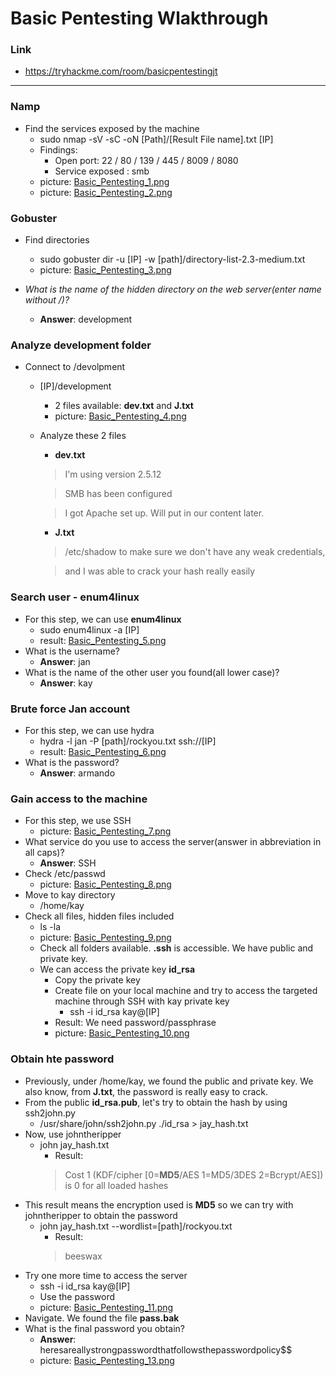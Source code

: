 # Basic Pentesting Wlakthrough
### Link
- https://tryhackme.com/room/basicpentestingjt
------------------------
### Namp
- Find the services exposed by the machine
    - sudo nmap -sV -sC -oN [Path]/[Result File name].txt [IP]
    - Findings:
        - Open port: 22 / 80 / 139 / 445 / 8009 / 8080
        - Service exposed : smb
    - picture: [Basic_Pentesting_1.png](https://github.com/LNB283/THM/blob/main/EASY/Basic%20Pentesting/Pictures/Basic_Pentesting_1.png)
    - picture: [Basic_Pentesting_2.png](https://github.com/LNB283/THM/blob/main/Basic%20Pentesting/Pictures/Basic_Pentesting_2.png)
### Gobuster
- Find directories
    - sudo gobuster dir -u [IP] -w [path]/directory-list-2.3-medium.txt
    - picture: [Basic_Pentesting_3.png](https://github.com/LNB283/THM/blob/main/Basic%20Pentesting/Pictures/Basic_Pentesting_3.png)

- *What is the name of the hidden directory on the web server(enter name without /)?*
    - **Answer**: development
### Analyze development folder
- Connect to /devolpment
    - [IP]/development
        - 2 files available: **dev.txt** and **J.txt**
        - picture: [Basic_Pentesting_4.png](https://github.com/LNB283/THM/blob/main/Basic%20Pentesting/Pictures/Basic_Pentesting_4.png)
    - Analyze these 2 files
        - **dev.txt**
        > I'm using version 2.5.12

        > SMB has been configured

        > I got Apache set up. Will put in our content later.
        - **J.txt**
        > /etc/shadow to make sure we don't have any weak credentials,

        > and I was able to crack your hash really easily
### Search user - enum4linux
- For this step, we can use **enum4linux**
    - sudo enum4linux -a [IP]
    - result: [Basic_Pentesting_5.png](https://github.com/LNB283/THM/blob/main/Basic%20Pentesting/Pictures/Basic_Pentesting_5.png)
 - What is the username?
    - **Answer**: jan
- What is the name of the other user you found(all lower case)?
    - **Answer**: kay
### Brute force Jan account
- For this step, we can use hydra
    -  hydra -l jan -P [path]/rockyou.txt ssh://[IP]
    - result: [Basic_Pentesting_6.png](https://github.com/LNB283/THM/blob/main/Basic%20Pentesting/Pictures/Basic_Pentesting_6.png)
- What is the password?
    - **Answer**: armando

### Gain access to the machine
- For this step, we use SSH
    - picture: [Basic_Pentesting_7.png](https://github.com/LNB283/THM/blob/main/Basic%20Pentesting/Pictures/Basic_Pentesting_7.png)
- What service do you use to access the server(answer in abbreviation in all caps)?
    - **Answer**: SSH
- Check /etc/passwd
    - picture: [Basic_Pentesting_8.png](https://github.com/LNB283/THM/blob/main/Basic%20Pentesting/Pictures/Basic_Pentesting_8.png)
- Move to kay directory
    - /home/kay
- Check all files, hidden files included
    - ls -la
    - picture: [Basic_Pentesting_9.png](https://github.com/LNB283/THM/blob/main/Basic%20Pentesting/Pictures/Basic_Pentesting_9.png)
    - Check all folders available. **.ssh** is accessible. We have public and private key.
    - We can access the private key **id_rsa**
        - Copy the private key
        - Create file on your local machine and try to access the targeted machine through SSH with kay private key
            - ssh -i id_rsa kay@[IP]
        - Result: We need password/passphrase
        - picture: [Basic_Pentesting_10.png](https://github.com/LNB283/THM/blob/main/Basic%20Pentesting/Pictures/Basic_Pentesting_10.png)
### Obtain  hte password
- Previously, under /home/kay, we found the public and private key. We also know, from **J.txt**, the password is really easy to crack.
- From the public **id_rsa.pub**, let's try to obtain the hash by using ssh2john.py
    - /usr/share/john/ssh2john.py ./id_rsa > jay_hash.txt
- Now, use johntheripper
    - john jay_hash.txt
        - Result: 
        > Cost 1 (KDF/cipher [0=**MD5**/AES 1=MD5/3DES 2=Bcrypt/AES]) is 0 for all loaded hashes
- This result means the encryption used is **MD5** so we can try with johntheripper to obtain the password
    - john jay_hash.txt --wordlist=[path]/rockyou.txt
        - Result:
        > beeswax
- Try one more time to access the server
    - ssh -i id_rsa kay@[IP]
    - Use the password
    - picture: [Basic_Pentesting_11.png](https://github.com/LNB283/THM/blob/main/Basic%20Pentesting/Pictures/Basic_Pentesting_11.png)
- Navigate. We found the file **pass.bak**
- What is the final password you obtain?
    - **Answer**: heresareallystrongpasswordthatfollowsthepasswordpolicy$$
    - picture: [Basic_Pentesting_13.png](https://github.com/LNB283/THM/blob/main/Basic%20Pentesting/Pictures/Basic_Pentesting_13.png)


